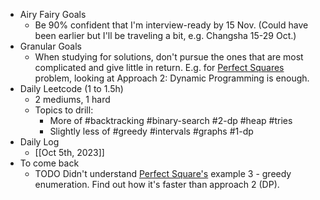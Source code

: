 - Airy Fairy Goals
	- Be 90% confident that I'm interview-ready by 15 Nov. (Could have been earlier but I'll be traveling a bit, e.g. Changsha 15-29 Oct.)
- Granular Goals
	- When studying for solutions, don't pursue the ones that are most complicated and give little in return. E.g. for [Perfect Squares](https://leetcode.com/problems/perfect-squares/editorial/) problem, looking at Approach 2: Dynamic Programming is enough.
- Daily Leetcode (1 to 1.5h)
	- 2 mediums, 1 hard
	- Topics to drill:
		- More of #backtracking #binary-search #2-dp #heap #tries
		- Slightly less of #greedy #intervals #graphs #1-dp
- Daily Log
	- [[Oct 5th, 2023]]
- To come back
	- TODO Didn't understand [Perfect Square's](https://leetcode.com/problems/perfect-squares/editorial/) example 3 - greedy enumeration. Find out how it's faster than approach 2 (DP).